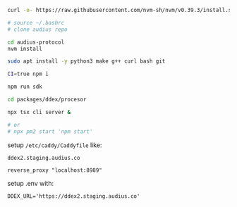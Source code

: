 ```bash
curl -o- https://raw.githubusercontent.com/nvm-sh/nvm/v0.39.3/install.sh | bash

# source ~/.bashrc
# clone audius repo

cd audius-protocol
nvm install

sudo apt install -y python3 make g++ curl bash git

CI=true npm i

npm run sdk

cd packages/ddex/procesor

npx tsx cli server &

# or
# npx pm2 start 'npm start'

```


setup `/etc/caddy/Caddyfile` like:

```
ddex2.staging.audius.co

reverse_proxy "localhost:8989"
```


setup .env with:

```
DDEX_URL='https://ddex2.staging.audius.co'
```
